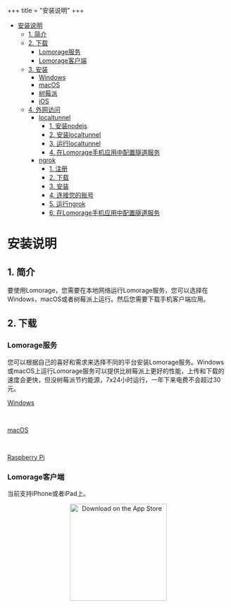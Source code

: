 +++
title = "安装说明"
+++

   * [安装说明](#安装说明)
      * [1. 简介](#1-简介)
      * [2. 下载](#2-下载)
         * [Lomorage服务](#lomorage服务)
         * [Lomorage客户端](#lomorage客户端)
      * [3. 安装](#3-安装)
         * [Windows](#windows)
         * [macOS](#macos)
         * [树莓派](#树莓派)
         * [iOS](#ios)
      * [4. 外网访问](#4-外网访问)
         * [localtunnel](#localtunnel)
            * [1. 安装nodejs](#1-安装nodejs)
            * [2. 安装localtunnel](#2-安装localtunnel)
            * [3. 运行localtunnel](#3-运行localtunnel)
            * [4. 在Lomorage手机应用中配置隧道服务](#4-在lomorage手机应用中配置隧道服务)
         * [ngrok](#ngrok)
            * [1. 注册](#1-注册)
            * [2. 下载](#2-下载-1)
            * [3. 安装](#3-安装-1)
            * [4. 连接您的账号](#4-连接您的账号)
            * [5. 运行ngrok](#5-运行ngrok)
            * [6. 在Lomorage手机应用中配置隧道服务](#6-在lomorage手机应用中配置隧道服务)

# 安装说明

## 1. 简介

要使用Lomorage，您需要在本地网络运行Lomorage服务，您可以选择在Windows，macOS或者树莓派上运行。然后您需要下载手机客户端应用。

## 2. 下载

### Lomorage服务

您可以根据自己的喜好和需求来选择不同的平台安装Lomorage服务。Windows或macOS上运行Lomorage服务可以提供比树莓派上更好的性能，上传和下载的速度会更快，但没树莓派节约能源，7x24小时运行，一年下来电费不会超过30元。

<p align="center">

<a href="https://github.com/lomorage/LomoAgentWin/releases/download/2019_09_19.21_24_06.0.b5e1243/lomoagent.msi" title="Install Lomorage for Windows" class="badge windows">Windows</a>

 &nbsp;
 
<a href="https://github.com/lomorage/LomoAgentOSX/releases/download/2019_09_11.23_30_31.0.bb65c8a/LomoAgent.dmg" title="Install Lomorage for macOS" class="badge">macOS</a>

 &nbsp;
 
<a href="https://github.com/lomorage/pi-gen/releases/download/2019_09_26.21_07_53.0.0cbe0a8/image_2019-09-26-lomorage-lite.zip" title="Install Lomorage for Raspberry Pi" class="badge raspberrypi">Raspberry Pi</a>
</p>

### Lomorage客户端

当前支持iPhone或者iPad上。

<p align="center">
<a href="https://apps.apple.com/us/app/lomorage/id1451516091"><img alt="Download on the App Store" src="/img/installation/app-store-ios.svg" width="220"></a>
<!--
 &nbsp;
 
<a href=""><img alt="Get it on Google Play" src="/img/installation/app-store-google.svg" width="220"></a>
-->
</p>

## 3. 安装

首先需要安装Lomorage服务。

### Windows

<span>1.</span> 双击"lomoagent.msi"开始安装。如果有Windows Defender提示未知应用，请参考如下步骤允许安装程序运行。

<div align="center">
<p class="screenshoot">
  <img width="50%" src="/img/installation/windows-defender-1.png">
  <img width="50%" src="/img/installation/windows-defender-2.png">
</p>
</div>

<span>2.</span> 勾选"最终用户许可协议"后，一路完成安装步骤。

<div align="center">
<p class="screenshoot">
  <img width="50%" src="/img/installation/windows-install-1.png">
  <img width="50%" src="/img/installation/windows-install-2.png">
  <img width="50%" src="/img/installation/windows-install-3.png">
</p>
</div>

<span>3.</span> 双击桌面的LomoAgent图标，启动应用程序，如果有防火墙提示，请允许LomoAgent访问私有网络。

<div align="center">
<p class="screenshoot">
  <img width="50%" src="/img/installation/windows-firewall.png">
</p>
</div>

<span>4.</span> 程序启动后，**您需要设置数据目录才能正常使用**，数据目录用来存储您的手机上传的照片视频。

<div align="center">
<p class="screenshoot">
  <img width="50%" src="/img/installation/windows-lomo-agent.png">
</p>
</div>

### macOS

<span>1.</span> 双击"LomoAgent.dmg"开始安装，参考下面步骤完成安装。

<div align="center">
<p class="screenshoot">
  <img width="50%" src="/img/installation/osx-install-1.png">
  <img width="50%" src="/img/installation/osx-install-2.png">
  <img width="50%" src="/img/installation/osx-install-3.png">
</p>
</div>

<span>2.</span> 运行应用程序LomoAgent，如果有防火墙提示，请允许LomoAgent访问网络。

<span>3.</span> 程序启动后，**您需要设置数据目录才能正常使用**，数据目录用来存储您的手机上传的照片视频。除此之前您也可以再多选择一个冗余备份目录，系统会每天定时进行冗余备份。

<div align="center">
<p class="screenshoot">
  <img width="50%" src="/img/installation/osx-lomo-agent.png">
</p>
</div>

### 树莓派

要在树莓派上运行，您需要先购买一个[树莓派](https://www.raspberrypi.org/)，Lomorage可以运行在以下型号的机器上:

- [Raspberry Pi 4 Model B](https://www.raspberrypi.org/products/raspberry-pi-4-model-b/)
- [Raspberry Pi 3 Model B+](https://www.raspberrypi.org/products/raspberry-pi-3-model-b-plus/)
- [Raspberry Pi Zero W](https://www.raspberrypi.org/products/raspberry-pi-zero-w/)
- [Raspberry Pi 2 Model B](https://www.raspberrypi.org/products/raspberry-pi-2-model-b/)

如果您还没有树莓派，我们建议购买新款的树莓派，会有更好的性能，我们很快会提供支持树莓派4的系统镜像。下面是您需要的最小配置:

- 树莓派主板
- 配套电源
- 16GB MicroSD卡

下载了[系统镜像](https://github.com/lomorage/pi-gen/releases/download/2019_09_26.21_07_53.0.0cbe0a8/image_2019-09-26-lomorage-lite.zip)后, 你可以使用[balenaEtcher](https://www.balena.io/etcher/)将其安装到MicroSD卡, balenaEtcher提供Windows和macOS版本。

将MicroSD卡插入到台式电脑或笔记本的读卡器后，选择下载的系统镜像，选择MicroSD卡，点击“Flash“按钮，几分钟后就会安装完成。

<div align="center">
<p class="screenshoot">
  <img width="50%" src="/img/installation/balenaEtcher.png">
</p>
</div>

安装完后，将MicroSD卡插入到树莓派，接上USB移动硬盘，插入网线，接通电源，等待几分钟系统启动。

为了更好的性能，我们强烈建议使用有线网络连接，但如果您想使用WiFi, 您可以登陆树莓派，并使用下面的命令来启用无线连接`wifi_switch client [wifi-ssid] [wifi-password]`，将 "[wifi-ssid]"和"[wifi-password]"替换为您的无线网络名和密码。

*登陆的用户名是"pi"，密码是"raspberry"*

### iOS

您可以在iPad或iPhone上安装Lomorage客户端应用，最低支持的iOS系统版本是10.3。当前还处于beta测试阶段，您需要下载[testflight](https://apps.apple.com/us/app/testflight/id899247664)，然后在testflight中安装。testflight访问权限[申请](mailto:support@lomorage.com)。

安装完Lomorage客户端，启动就可以自动发现同一网络中运行的Lomorage服务，如果您有多台Lomorage服务运行，那些会列举出来供选择。如果未能自动发现服务，您可以选择扫码的方式登陆（Lomorage服务运行在Windows或者MacOS下，打开LomoAgent设置），或者手动输入IP地址和端口。

然后您可以创建用户，选择存储目录，登陆后，会花上几分钟来导入您相册的照片和视频，然后您可以选择需要上传的文件进行备份，如果已经备份成功，图片或视频下会显示一个绿色的小勾。在远程的选项卡里，显示的是远程备份过但本地没有的文件，所以如果您删除掉本地成功备份的文件，它们会显示在远程备份里面。

<div align="center">
<p class="screenshoot">
  <img width="30%" src="/img/installation/ios-mdns-discover.png">
  <img width="30%" src="/img/installation/ios-createuser.png">
  <img width="30%" src="/img/installation/ios-uploading.png">
  <img width="30%" src="/img/installation/ios-backup.png">
  <img width="30%" src="/img/installation/ios-settings.png">
  <img width="30%" src="/img/installation/ios-share.png">
</p>
</div>

## 4. 外网访问

外网访问需要一点技术背景来进行手工设置，我们后续的版本会让这个设置更加简单。

外网访问依赖于隧道连接服务来实现内网穿透，现有一些服务提供商提供免费的服务，大多数隧道服务都需要下载客户端，运行在您的设备上，同公网的隧道服务器建立连接，并分配子域名，当通过子域名进行访问时，隧道服务就会将请求转发到您的应用程序。

您可以使用[localtunnel](https://localtunnel.me)或者[ngrok](https://ngrok.com)，这两个都是免费的隧道服务. localtunnel无需注册，并且支持自定义子域名; ngrok需要注册，使用自定义子域名需要付费，但更加稳定，并没有额外的依赖。

*如果您使用Lomorage的树莓派镜像, 登陆的用户名是"pi"，密码是"raspberry"*

### localtunnel

如果您使用Windows或者macOS，您需要先先安装[nodejs](https://nodejs.org/)，再安装localtunnel。如果您使用Lomorage的树莓派镜像，您可以直接运行`sudo localtunnel_install.sh`来安装localtunnel，您可以跳过下面的步骤1和步骤2。

#### 1. 安装nodejs

下载并安装对应平台下的[二进制安装包]((https://nodejs.org/en/download/))。

#### 2. 安装localtunnel

打开命令行窗口并输入:

```
npm install -g localtunnel
```

#### 3. 运行localtunnel

如果您需要使用子域名"allice" (您可以选择自己的子域名), 打开命令行窗口并输入:

```
lt -s allice -p 8000 --print-requests
```

"-s"指定要使用的子域名, "-p"指定要转发的目的端口, Lomorage服务默认使用"8000", "--print-requests"输出接收到的请求信息。

如果输出结果没有任何错误，并输出类似如下的内容:

```
your url is: https://allice.localtunnel.me
```

您可以在浏览器窗口中打开localtunnel输出的url，如果您能在localtunnel的输出看到刚发出的访问请求日志，隧道服务就已经配置成功了。

```
Sat Aug 31 2019 11:38:00 GMT-0700 (PDT) GET /
```

<script id="asciicast-265358" src="https://asciinema.org/a/265358.js" async></script>

#### 4. 在Lomorage手机应用中配置隧道服务

打开Lomorage手机应用，在配置选项页里找到"外网服务"，设置地址为localtunnel输出的url，比如类似"allice.localtunnel.me"，端口为"443"。

### ngrok

#### 1. 注册

[注册](https://dashboard.ngrok.com/signup)ngrok，完成后，会显示"设置和安装"页面.

#### 2. 下载

ngrok只有一个二进制文件，您可以下载特定平台的版本。

如果您使用树莓派，您需要在"设置和安装"页面中拷贝Linux(ARM)版本的链接，当前是"https://bin.equinox.io/c/4VmDzA7iaHb/ngrok-stable-linux-arm.zip", 您可以通过"wget"来下载。

```
wget https://bin.equinox.io/c/4VmDzA7iaHb/ngrok-stable-linux-arm.zip
```

#### 3. 安装

解压缩得到二进制可执行文件。在Windows或macOS下，您可以双击解压，如果您使用树莓派，可以使用unzip命令

```
unzip ngrok-stable-linux-arm.zip
```

#### 4. 连接您的账号

在"设置和安装"页面的第三步会显示"authtoken"，您需要在**命令行窗口**中运行如下命令将"authtoken"添加到配置文件。

```
./ngrok authtoken [your-authtoken-show-in-step-3]
```

#### 5. 运行ngrok

Lomorage服务默认运行在8000端口，ngrok的免费账号不能自定义子域名，ngrok运行成功后，会自动绑定一个随机子域名，这个子域名在下次ngrok重新启动时会变化。

```
./ngrok http 8000
```

#### 6. 在Lomorage手机应用中配置隧道服务

打开Lomorage手机应用，在配置选项页里找到"外网服务"，设置服务器地址为ngrok输出的url，比如类似"2e30eea5.ngrok.io"，端口为"443"。


<script id="asciicast-265359" src="https://asciinema.org/a/265359.js" async></script>


<br/><br/><br/><br/><br/><br/><br/><br/><br/>
<div>Icons made by <a href="https://www.flaticon.com/authors/freepik" title="Freepik">Freepik</a> from <a href="https://www.flaticon.com/"             title="Flaticon">www.flaticon.com</a> is licensed by <a href="http://creativecommons.org/licenses/by/3.0/"             title="Creative Commons BY 3.0" target="_blank">CC 3.0 BY</a></div>
